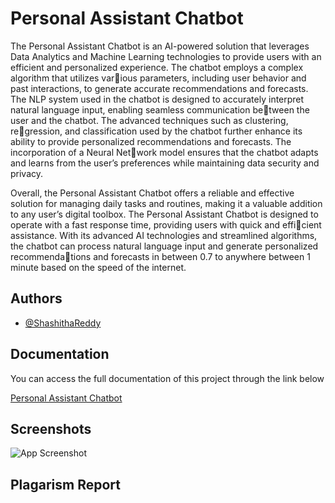 
# Personal Assistant Chatbot

The Personal Assistant Chatbot is an AI-powered solution that leverages Data
Analytics and Machine Learning technologies to provide users with an efficient and
personalized experience. The chatbot employs a complex algorithm that utilizes various parameters, including user behavior and past interactions, to generate accurate
recommendations and forecasts. The NLP system used in the chatbot is designed
to accurately interpret natural language input, enabling seamless communication between the user and the chatbot. The advanced techniques such as clustering, regression, and classification used by the chatbot further enhance its ability to provide
personalized recommendations and forecasts. The incorporation of a Neural Network model ensures that the chatbot adapts and learns from the user’s preferences
while maintaining data security and privacy. 

Overall, the Personal Assistant Chatbot
offers a reliable and effective solution for managing daily tasks and routines, making
it a valuable addition to any user’s digital toolbox. The Personal Assistant Chatbot
is designed to operate with a fast response time, providing users with quick and efficient assistance. With its advanced AI technologies and streamlined algorithms, the
chatbot can process natural language input and generate personalized recommendations and forecasts in between 0.7 to anywhere between 1 minute based on the speed
of the internet.


## Authors

- [@ShashithaReddy](https://github.com/ShashithaReddy)

## Documentation
You can access the full documentation of this project through the link below

[Personal Assistant Chatbot](https://drive.google.com/file/d/1-w7tRo2kK1MwJ8NSWz08lUhYp-o78SWR/view?usp=drive_link)


## Screenshots

![App Screenshot](C:\Users\DELL\Desktop)


## Plagarism Report
